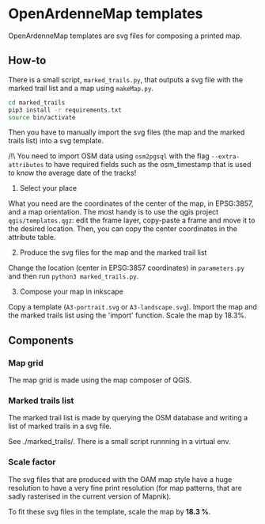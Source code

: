 OpenArdenneMap templates
========================


OpenArdenneMap templates are svg files for composing a printed map.

## How-to


There is a small script, `marked_trails.py`, that outputs a svg file with the marked trail list and a map using `makeMap.py`.

```bash
cd marked_trails
pip3 install -r requirements.txt
source bin/activate
```

Then you have to manually import the svg files (the map and the marked trails list) into a svg template.

/!\ You need to import OSM data using `osm2pgsql` with the flag `--extra-attributes` to have required fields such as the osm_timestamp that is used to know the average date of the tracks!



1) Select your place

What you need are the coordinates of the center of the map, in EPSG:3857, and a map orientation. The most handy is to use the qgis project `qgis/templates.qgz`: edit the frame layer, copy-paste a frame and move it to the desired location. Then, you can copy the center coordinates in the attribute table.

2) Produce the svg files for the map and the marked trail list

Change the location (center in EPSG:3857 coordinates) in `parameters.py` and then run `python3 marked_trails.py`.


3) Compose your map in inkscape

Copy a template (`A3-portrait.svg` or `A3-landscape.svg`). Import the map and the marked trails list using the 'import' function. Scale the map by 18.3%.


## Components

### Map grid

The map grid is made using the map composer of QGIS.

### Marked trails list

The marked trail list is made by querying the OSM database and writing a list of marked trails in a svg file.

See ./marked_trails/. There is a small script runnning in a virtual env.

### Scale factor

The svg files that are produced with the OAM map style have a huge resolution to have a very fine print resolution (for map patterns, that are sadly rasterised in the current version of Mapnik).

To fit these svg files in the template, scale the map by **18.3 %**.


